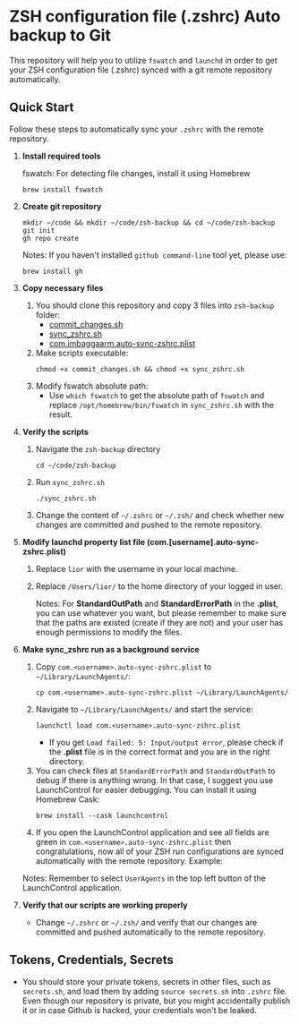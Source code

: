 # ZSH configuration file (.zshrc) Auto backup to Git 
This repository will help you to utilize `fswatch` and `launchd` in order to get your ZSH configuration file (.zshrc) synced with a git remote repository automatically.

## Quick Start
Follow these steps to automatically sync your `.zshrc` with the remote repository.

1. **Install required tools**
    
    fswatch: For detecting file changes, install it using Homebrew
    ```
    brew install fswatch
    ```
2. **Create git repository**
    ```shell
    mkdir ~/code && mkdir ~/code/zsh-backup && cd ~/code/zsh-backup
    git init
    gh repo create
    ```
    Notes: If you haven't installed `github command-line` tool yet, please use:
    ```shell
    brew install gh
    ```
3. **Copy necessary files**
    1. You should clone this repository and copy 3 files into `zsh-backup` folder:
        - [commit_changes.sh](./commit_changes.sh)
        - [sync_zshrc.sh](./sync_zshrc.sh)
        - [com.imbaggaarm.auto-sync-zshrc.plist](./com.imbaggaarm.auto-sync-zshrc.plist)
    2. Make scripts executable:
        ```shell
        chmod +x commit_changes.sh && chmod +x sync_zshrc.sh
        ```
    3. Modify fswatch absolute path:
        - Use `which fswatch` to get the absolute path of `fswatch` and replace `/opt/homebrew/bin/fswatch` in `sync_zshrc.sh` with the result.
4. **Verify the scripts**
    1. Navigate the `zsh-backup` directory
        ```shell
        cd ~/code/zsh-backup
        ```
    2. Run `sync_zshrc.sh`
        ```shell
        ./sync_zshrc.sh
        ```
    3. Change the content of `~/.zshrc` or `~/.zsh/` and check whether new changes are committed and pushed to the remote repository.

5. **Modify launchd property list file (com.[username].auto-sync-zshrc.plist)**
    1. Replace `lior` with the username in your local machine.
    2. Replace `/Users/lior/` to the home directory of your logged in user.
    
        Notes: For **StandardOutPath** and **StandardErrorPath** in the **.plist**, you can use whatever you want, but please remember to make sure that the paths are existed (create if they are not) and your user has enough permissions to modify the files.

6. **Make sync_zshrc run as a background service**
    1. Copy `com.<username>.auto-sync-zshrc.plist` to `~/Library/LaunchAgents/`:
        ```shell
        cp com.<username>.auto-sync-zshrc.plist ~/Library/LaunchAgents/
        ```
    2. Navigate to `~/Library/LaunchAgents/` and start the service:
        ```shell
        launchctl load com.<username>.auto-sync-zshrc.plist
        ```
        - If you get `Load failed: 5: Input/output error`, please check if the **.plist** file is in the correct format and you are in the right directory.
    3. You can check files at `StandardErrorPath` and `StandardOutPath` to debug if there is anything wrong. In that case, I suggest you use LaunchControl for easier debugging. You can install it using Homebrew Cask:
        ```shell
        brew install --cask launchcontrol
        ```
    4. If you open the LaunchControl application and see all fields are green in `com.<username>.auto-sync-zshrc.plist` then congratulations, now all of your ZSH run configurations are synced automatically with the remote repository. Example:
  
    Notes: Remember to select `UserAgents` in the top left button of the LaunchControl application.
7. **Verify that our scripts are working properly**
    - Change `~/.zshrc` or `~/.zsh/` and verify that our changes are committed and pushed automatically to the remote repository.

## Tokens, Credentials, Secrets
- You should store your private tokens, secrets in other files, such as `secrets.sh`, and load them by adding `source secrets.sh` into `.zshrc` file. Even though our repository is private, but you might accidentally publish it or in case Github is hacked, your credentials won't be leaked.
